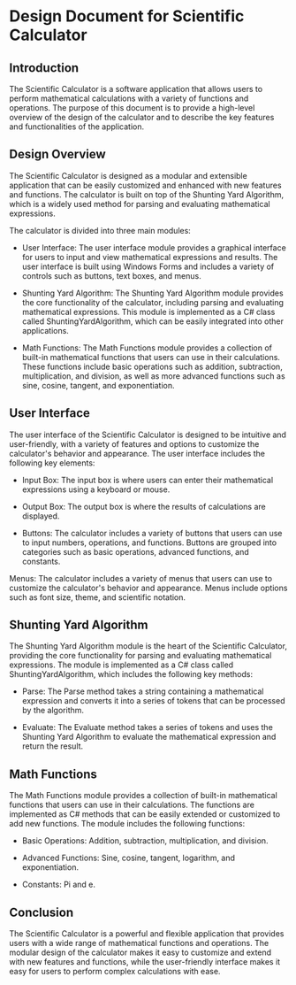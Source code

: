 # Design Document for Scientific Calculator

## Introduction
The Scientific Calculator is a software application that allows users to perform mathematical calculations with a variety of functions and operations. The purpose of this document is to provide a high-level overview of the design of the calculator and to describe the key features and functionalities of the application.

## Design Overview
The Scientific Calculator is designed as a modular and extensible application that can be easily customized and enhanced with new features and functions. The calculator is built on top of the Shunting Yard Algorithm, which is a widely used method for parsing and evaluating mathematical expressions.

The calculator is divided into three main modules:

- User Interface: The user interface module provides a graphical interface for users to input and view mathematical expressions and results. The user interface is built using Windows Forms and includes a variety of controls such as buttons, text boxes, and menus.

- Shunting Yard Algorithm: The Shunting Yard Algorithm module provides the core functionality of the calculator, including parsing and evaluating mathematical expressions. This module is implemented as a C# class called ShuntingYardAlgorithm, which can be easily integrated into other applications.

- Math Functions: The Math Functions module provides a collection of built-in mathematical functions that users can use in their calculations. These functions include basic operations such as addition, subtraction, multiplication, and division, as well as more advanced functions such as sine, cosine, tangent, and exponentiation.

## User Interface
The user interface of the Scientific Calculator is designed to be intuitive and user-friendly, with a variety of features and options to customize the calculator's behavior and appearance. The user interface includes the following key elements:

- Input Box: The input box is where users can enter their mathematical expressions using a keyboard or mouse.

- Output Box: The output box is where the results of calculations are displayed.

- Buttons: The calculator includes a variety of buttons that users can use to input numbers, operations, and functions. Buttons are grouped into categories such as basic operations, advanced functions, and constants.

Menus: The calculator includes a variety of menus that users can use to customize the calculator's behavior and appearance. Menus include options such as font size, theme, and scientific notation.

## Shunting Yard Algorithm
The Shunting Yard Algorithm module is the heart of the Scientific Calculator, providing the core functionality for parsing and evaluating mathematical expressions. The module is implemented as a C# class called ShuntingYardAlgorithm, which includes the following key methods:

- Parse: The Parse method takes a string containing a mathematical expression and converts it into a series of tokens that can be processed by the algorithm.

- Evaluate: The Evaluate method takes a series of tokens and uses the Shunting Yard Algorithm to evaluate the mathematical expression and return the result.

## Math Functions
The Math Functions module provides a collection of built-in mathematical functions that users can use in their calculations. The functions are implemented as C# methods that can be easily extended or customized to add new functions. The module includes the following functions:

- Basic Operations: Addition, subtraction, multiplication, and division.

- Advanced Functions: Sine, cosine, tangent, logarithm, and exponentiation.

- Constants: Pi and e.

## Conclusion
The Scientific Calculator is a powerful and flexible application that provides users with a wide range of mathematical functions and operations. The modular design of the calculator makes it easy to customize and extend with new features and functions, while the user-friendly interface makes it easy for users to perform complex calculations with ease.
